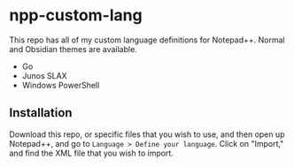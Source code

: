 # npp-custom-lang

This repo has all of my custom language definitions for Notepad++. Normal and Obsidian themes are available.

* Go
* Junos SLAX
* Windows PowerShell

## Installation

Download this repo, or specific files that you wish to use, and then 
open up Notepad++, and go to `Language > Define your language`. Click on 
"Import," and find the XML file that you wish to import.